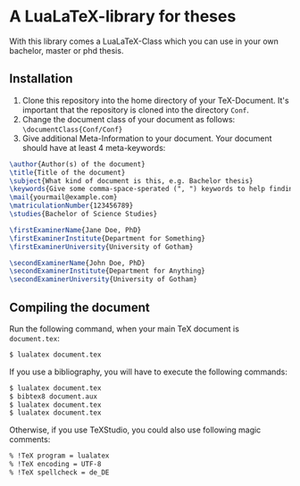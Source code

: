 A LuaLaTeX-library for theses
=============================

With this library comes a LuaLaTeX-Class which you can use in your own bachelor, master or phd thesis.


## Installation

1. Clone this repository into the home directory of your TeX-Document. It's important that the repository is cloned into the directory `Conf`.
2. Change the document class of your document as follows: `\documentClass{Conf/Conf}`
3. Give additional Meta-Information to your document. Your document should have at least 4 meta-keywords:

```tex
\author{Author(s) of the document}
\title{Title of the document}
\subject{What kind of document is this, e.g. Bachelor thesis}
\keywords{Give some comma-space-sperated (", ") keywords to help finding your document}
\mail{yourmail@example.com}
\matriculationNumber{123456789}
\studies{Bachelor of Science Studies}

\firstExaminerName{Jane Doe, PhD}
\firstExaminerInstitute{Department for Something}
\firstExaminerUniversity{University of Gotham}

\secondExaminerName{John Doe, PhD}
\secondExaminerInstitute{Department for Anything}
\secondExaminerUniversity{University of Gotham}
```

## Compiling the document

Run the following command, when your main TeX document is `document.tex`:

```bash
$ lualatex document.tex
```

If you use a bibliography, you will have to execute the following commands:

```bash
$ lualatex document.tex
$ bibtex8 document.aux
$ lualatex document.tex
$ lualatex document.tex
```

Otherwise, if you use TeXStudio, you could also use following magic comments:

```bash
% !TeX program = lualatex
% !TeX encoding = UTF-8
% !TeX spellcheck = de_DE
```
